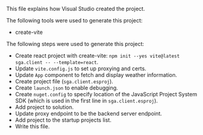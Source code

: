 This file explains how Visual Studio created the project.

The following tools were used to generate this project:
- create-vite

The following steps were used to generate this project:
- Create react project with create-vite: `npm init --yes vite@latest sga.client -- --template=react`.
- Update `vite.config.js` to set up proxying and certs.
- Update `App` component to fetch and display weather information.
- Create project file (`sga.client.esproj`).
- Create `launch.json` to enable debugging.
- Create `nuget.config` to specify location of the JavaScript Project System SDK (which is used in the first line in `sga.client.esproj`).
- Add project to solution.
- Update proxy endpoint to be the backend server endpoint.
- Add project to the startup projects list.
- Write this file.
